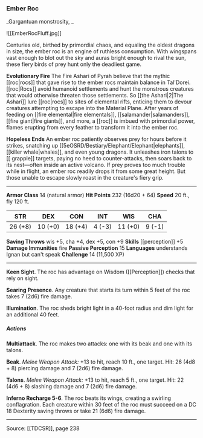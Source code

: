 ### Ember Roc
_Gargantuan monstrosity, _

![[EmberRocFluff.jpg]]

Centuries old, birthed by primordial chaos, and equaling the oldest dragons in size, the ember roc is an engine of ruthless consumption. With wingspans vast enough to blot out the sky and auras bright enough to rival the sun, these fiery birds of prey hunt only the deadliest game.

**Evolutionary Fire** The Fire Ashari of Pyrah believe that the mythic [[roc|rocs]] that gave rise to the ember rocs maintain balance in Tal'Dorei. [[roc|Rocs]] avoid humanoid settlements and hunt the monstrous creatures that would otherwise threaten those settlements. So [[the Ashari|2|The Ashari]] lure [[roc|rocs]] to sites of elemental rifts, enticing them to devour creatures attempting to escape into the Material Plane. After years of feeding on [[fire elemental|fire elementals]], [[salamander|salamanders]], [[fire giant|fire giants]], and more, a [[roc]] is imbued with primordial power, flames erupting from every feather to transform it into the ember roc.


**Hopeless Ends** An ember roc patiently observes prey for hours before it strikes, snatching up [[5eOSRD/Bestiary/Elephant/Elephant|elephants]], [[killer whale|whales]], and even young dragons. It unleashes iron talons to [[ grapple]] targets, paying no heed to counter-attacks, then soars back to its nest—often inside an active volcano. If prey proves too much trouble while in flight, an ember roc readily drops it from some great height. But those unable to escape slowly roast in the creature's fiery grip.






---

**Armor Class** 14 (natural armor)
**Hit Points** 232 (16d20 + 64)
**Speed** 20 ft., fly 120 ft.

| STR     | DEX     | CON     | INT     | WIS     | CHA     |
|---------|---------|---------|---------|---------|---------|
| 26 (+8) | 10 (+0) | 18 (+4) | 4 (-3) | 11 (+0) | 9 (-1) |

**Saving Throws** wis +5, cha +4, dex +5, con +9
**Skills** [[perception]] +5
**Damage Immunities** fire
**Passive Perception** 15
**Languages** understands Ignan but can't speak
**Challenge** 14 (11,500 XP)

---

**Keen Sight**. The roc has advantage on Wisdom ([[Perception]]) checks that rely on sight.

**Searing Presence**. Any creature that starts its turn within 5 feet of the roc takes 7 (2d6) fire damage.

**Illumination**. The roc sheds bright light in a 40-foot radius and dim light for an additional 40 feet.

##### Actions
**Multiattack**. The roc makes two attacks: one with its beak and one with its talons.

**Beak**. _Melee Weapon Attack:_ +13 to hit, reach 10 ft., one target. Hit: 26 (4d8 + 8) piercing damage and 7 (2d6) fire damage.

**Talons**. _Melee Weapon Attack:_ +13 to hit, reach 5 ft., one target. Hit: 22 (4d6 + 8) slashing damage and 7 (2d6) fire damage.

**Inferno Recharge 5-6**. The roc beats its wings, creating a swirling conflagration. Each creature within 30 feet of the roc must succeed on a DC 18 Dexterity saving throws or take 21 (6d6) fire damage.


---

Source: [[TDCSR]], page 238